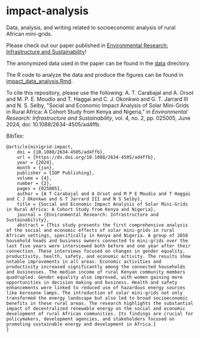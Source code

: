# impact-analysis
Data, analysis, and writing related to socioeconomic analysis of rural African mini-grids.

Please check out our paper published in [Environmental Research: Infrastructure and Sustainability](https://iopscience.iop.org/article/10.1088/2634-4505/ad4ffb)!

The anonymized data used in the paper can be found in the [data](https://github.com/Renewvia-Energy/impact-analysis/tree/main/data) directory.

The R code to analyze the data and produce the figures can be found in [impact_data_analysis.Rmd](https://github.com/Renewvia-Energy/impact-analysis/blob/main/impact_data_analysis.Rmd).

To cite this repository, please use the following:
A. T. Carabajal and A. Orsot and M. P. E. Moudio and T. Haggai and C. J. Okonkwo and G. T. Jarrard III and N. S. Selby, "Social and Economic Impact Analysis of Solar Mini-Grids in Rural Africa: A Cohort Study from Kenya and Nigeria," in _Environmental Research: Infrastructure and Sustainability_, vol. 4, no. 2, pp. 025005, June 2024, doi: 10.1088/2634-4505/ad4ffb.

BibTex:
```
@article{minigrid-impact,
	doi = {10.1088/2634-4505/ad4ffb},
	url = {https://dx.doi.org/10.1088/2634-4505/ad4ffb},
	year = {2024},
	month = {jun},
	publisher = {IOP Publishing},
	volume = {4},
	number = {2},
	pages = {025005},
	author = {A T Carabajal and A Orsot and M P E Moudio and T Haggai and C J Okonkwo and G T Jarrard III and N S Selby},
	title = {Social and Economic Impact Analysis of Solar Mini-Grids in Rural Africa: A Cohort Study from Kenya and Nigeria},
	journal = {Environmental Research: Infrastructure and Sustainability},
	abstract = {This study presents the first comprehensive analysis of the social and economic effects of solar mini-grids in rural African settings, specifically in Kenya and Nigeria. A group of 2658 household heads and business owners connected to mini-grids over the last five years were interviewed both before and one year after their connection. These interviews focused on changes in gender equality, productivity, health, safety, and economic activity. The results show notable improvements in all areas. Economic activities and productivity increased significantly among the connected households and businesses. The median income of rural Kenyan community members quadrupled. Gender equality also improved, with women gaining more opportunities in decision making and business. Health and safety enhancements were linked to reduced use of hazardous energy sources like kerosene lamps. The introduction of solar mini-grids not only transformed the energy landscape but also led to broad socioeconomic benefits in these rural areas. The research highlights the substantial impact of decentralized renewable energy on the social and economic development of rural African communities. Its findings are crucial for policymakers, development agencies, and stakeholders focused on promoting sustainable energy and development in Africa.}
}
```

